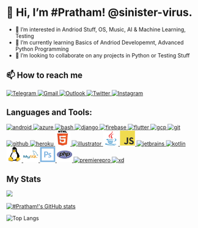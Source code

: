# 👋 Hi, I’m #Pratham! @sinister-virus.
- 👀 I’m interested in Andriod Stuff, OS, Music, AI & Machine Learning, Testing
- 🌱 I’m currently learning Basics of Andriod Developemnt, Advanced Python Programming
- 💞️ I’m looking to collaborate on any projects in Python or Testing Stuff

## 📫 How to reach me
<a href="https://t.me/sinister_virus">
  <img src="https://github.com/gauravghongde/social-icons/blob/master/PNG/Color/Telegram.png" alt="Telegram" title="Telegram" width="65" height="65" />
</a>

<a href="mailto:pratham4160@gmail.com">
  <img src="https://github.com/gauravghongde/social-icons/blob/master/PNG/Color/Gmail.png" alt="Gmail" title="Gmail" width="65" height="65" />
</a>

<a href="mailto:sinister-virus@outlook.com">
  <img src="https://github.com/gauravghongde/social-icons/blob/master/PNG/Color/Outlook.png" alt="Outlook" title="Outlook" width="65" height="65" />
</a>

<a href="https://www.twitter.com/sinister_virus">
  <img src="https://github.com/gauravghongde/social-icons/blob/master/PNG/Color/Twitter.png" alt="Twitter" title="Twitter" width="65" height="65" />
</a>

<a href="https://www.instagram.com/sinister_virus">
  <img src="https://github.com/gauravghongde/social-icons/blob/master/PNG/Color/Instagram.png" alt="Instagram" title="Instagram" width="65" height="65" />
</a>


## Languages and Tools:
<p align="left"> 
<a href="https://developer.android.com" target="_blank"> <img src="https://cdn.jsdelivr.net/gh/devicons/devicon/icons/androidstudio/androidstudio-original.svg" alt="android" title="android" width="40" height="40"/>  </a>
<a href="https://azure.microsoft.com/en-in/" target="_blank"> <img src="https://www.vectorlogo.zone/logos/microsoft_azure/microsoft_azure-icon.svg" alt="azure" title="azure" width="40" height="40"/> </a> 
<a href="https://www.gnu.org/software/bash/" target="_blank"> <img src="https://www.vectorlogo.zone/logos/gnu_bash/gnu_bash-icon.svg" alt="bash" title="bash" width="40" height="40"/> </a> 
<a href="https://www.djangoproject.com/" target="_blank"> <img src="https://cdn.jsdelivr.net/gh/devicons/devicon/icons/django/django-plain.svg" alt="django" title="django" width="40" height="40"/> </a> 
<a href="https://firebase.google.com/" target="_blank"> <img src="https://www.vectorlogo.zone/logos/firebase/firebase-icon.svg" alt="firebase" title="firebase" width="40" height="40"/> </a> 
<a href="https://flutter.dev" target="_blank"> <img src="https://www.vectorlogo.zone/logos/flutterio/flutterio-icon.svg" alt="flutter" title="flutter" width="40" height="40"/> </a> 
<a href="https://cloud.google.com" target="_blank"> <img src="https://www.vectorlogo.zone/logos/google_cloud/google_cloud-icon.svg" alt="gcp" title="gcp" width="40" height="40"/> </a> 
<a href="https://git-scm.com/" target="_blank"> <img src="https://www.vectorlogo.zone/logos/git-scm/git-scm-icon.svg" alt="git" title="git" width="40" height="40"/> </a> 
<a href="https://github.com/" target="_blank"> <img src="https://cdn.jsdelivr.net/gh/devicons/devicon/icons/github/github-original.svg" alt="github" title="github" width="40" height="40"/> </a> 
<a href="https://heroku.com" target="_blank"> <img src="https://www.vectorlogo.zone/logos/heroku/heroku-icon.svg" alt="heroku" title="heroku" width="40" height="40"/> </a> 
<a href="https://www.w3.org/html/" target="_blank"> <img src="https://raw.githubusercontent.com/devicons/devicon/master/icons/html5/html5-original-wordmark.svg" alt="html5" title="html5" width="40" height="40"/> </a> 
<a href="https://www.adobe.com/in/products/illustrator.html" target="_blank"> <img src="https://www.vectorlogo.zone/logos/adobe_illustrator/adobe_illustrator-icon.svg" alt="illustrator" title="illustrator" width="40" height="40"/> </a> 
<a href="https://www.java.com" target="_blank"> <img src="https://raw.githubusercontent.com/devicons/devicon/master/icons/java/java-original.svg" alt="java" title="java" width="40" height="40"/> </a> 
<a href="https://developer.mozilla.org/en-US/docs/Web/JavaScript" target="_blank"> <img src="https://raw.githubusercontent.com/devicons/devicon/master/icons/javascript/javascript-original.svg" alt="javascript" title="javascript" width="40" height="40"/> </a> 
<a href="https://www.jetbrains.com/" target="_blank"> <img src="https://cdn.jsdelivr.net/gh/devicons/devicon/icons/jetbrains/jetbrains-original.svg" alt="jetbrains" title="jetbrains" width="40" height="40"/> </a> 
<a href="https://kotlinlang.org" target="_blank"> <img src="https://www.vectorlogo.zone/logos/kotlinlang/kotlinlang-icon.svg" alt="kotlin" title="kotlin" width="40" height="40"/> </a> 
<a href="https://www.linux.org/" target="_blank"> <img src="https://raw.githubusercontent.com/devicons/devicon/master/icons/linux/linux-original.svg" alt="linux" title="linux" width="40" height="40"/> </a> 
<a href="https://www.mysql.com/" target="_blank"> <img src="https://raw.githubusercontent.com/devicons/devicon/master/icons/mysql/mysql-original-wordmark.svg" alt="mysql" title="mysql" width="40" height="40"/> </a> 
<a href="https://www.photoshop.com/en" target="_blank"> <img src="https://raw.githubusercontent.com/devicons/devicon/master/icons/photoshop/photoshop-line.svg" alt="photoshop" title="photoshop" width="40" height="40"/> </a> 
<a href="https://www.php.net" target="_blank"> <img src="https://raw.githubusercontent.com/devicons/devicon/master/icons/php/php-original.svg" alt="php" title="php" width="40" height="40"/> </a> 
<a href="https://www.adobe.com/products/premiere.html" target="_blank"> <img src="https://cdn.jsdelivr.net/gh/devicons/devicon/icons/premierepro/premierepro-original.svg" alt="premierepro" title="premierepro" width="40" height="40"/> </a> 
<a href="https://www.adobe.com/products/xd.html" target="_blank"> <img src="https://cdn.worldvectorlogo.com/logos/adobe-xd.svg" alt="xd" title="xd" width="40" height="40"/> </a> 
</p>

## My Stats

[![](https://visitcount.itsvg.in/api?id=sinister-virus&label=Profile%20Views&pretty=true)](https://visitcount.itsvg.in)
   
[![#Pratham!'s GitHub stats](https://github-readme-stats.vercel.app/api?username=sinister-virus&show_icons=true&theme=chartreuse-dark)](https://github.com/sinister-virus/github-readme-stats)

![Top Langs](https://github-readme-stats.vercel.app/api/top-langs/?username=sinister-virus&show_icons=true&theme=chartreuse-dark&hide_border=false&include_all_commits=true&count_private=true&layout=compact)


<!---
Pratham416/Pratham416 is a ✨ special ✨ repository because its `README.md` (this file) appears on your GitHub profile.
You can click the Preview link to take a look at your changes.
--->
